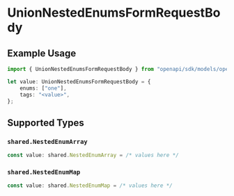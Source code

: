 # UnionNestedEnumsFormRequestBody

## Example Usage

```typescript
import { UnionNestedEnumsFormRequestBody } from "openapi/sdk/models/operations";

let value: UnionNestedEnumsFormRequestBody = {
    enums: ["one"],
    tags: "<value>",
};
```

## Supported Types

### `shared.NestedEnumArray`

```typescript
const value: shared.NestedEnumArray = /* values here */
```

### `shared.NestedEnumMap`

```typescript
const value: shared.NestedEnumMap = /* values here */
```

